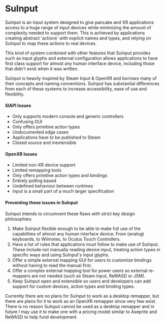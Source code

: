 # SuInput
SuInput is an input system designed to give pancake and XR applications access to a huge range of input devices while minimizing the amount of complexity needed to support them. This is achieved by applications creating abstract 'actions' with explicit names and types, and relying on SuInput to map these actions to real devices.

This kind of system combined with other features that SuInput provides such as input glyphs and external configuration allows applications to have first class support for almost any human interface device, including those that didn't exist when it was written.

SuInput is heavily inspired by Steam Input & OpenXR and borrows many of their concepts and naming conventions. SuInput has substantial differences from each of these systems to increase accessibility, ease of use and flexibility.

#### SIAPI Issues
- Only supports modern console and generic controllers
- Confusing GUI
- Only offers primitive action types
- Undocumented edge cases
- Applications have to be published to Steam
- Closed source and inextensible

#### OpenXR Issues
- Limited non-XR device support
- Limited remapping tools
- Only offers primitive action types and bindings
- Entirely polling based
- Undefined behaviour between runtimes
- Input is a small part of a much larger specification

#### Preventing these issues in SuInput
SuInput intends to circumvent these flaws with strict key design philosophies: 

1. Make SuInput flexible enough to be able to make full use of the capabilities of almost any human interface device. From (analog) keyboards, to Wiimotes, to Oculus Touch Controllers.
2. Have a list of rules that applications must follow to make use of SuInput. These include not manually reading device input, treating action types in specific ways and using SuInput's input glyphs.
3. Offer a simple external mapping GUI for users to customize bindings without having to read the manual first.
4. Offer a complex external mapping tool for power users so external re-mappers are not needed (such as Steam Input, ReWASD or JSM).
5. Keep SuInput open and extensible so users and developers can add support for custom devices, action types and binding types.

Currently there are no plans for SuInput to work as a desktop remapper, but there are plans for it to work as an OpenXR remapper since very few exist. There is no reason SuInput cannot be used as a desktop remapper and in future I may use it to make one with a pricing model similar to Aseprite and ReWASD to help fund development.